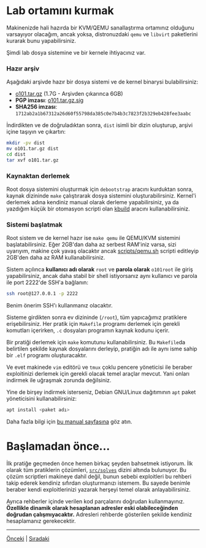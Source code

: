 # Lab ortamını kurmak
Makinenizde hali hazırda bir KVM/QEMU sanallaştırma ortamınız olduğunu varsayıyor
olacağım, ancak yoksa, distronuzdaki `qemu` ve `libvirt` paketlerini kurarak bunu yapabilirsiniz.

Şimdi lab dosya sistemine ve bir kernele ihtiyacınız var.

### Hazır arşiv
Aşağıdaki arşivde hazır bir dosya sistemi ve de kernel binarysi bulabilirsiniz:

- [o101.tar.gz](https://files.ngn.tf/p/o101.tar.gz) (1.7G - Arşivden çıkarınca 6GB)
- **PGP imzası**: [o101.tar.gz.sig](https://files.ngn.tf/p/o101.tar.gz.sig)
- **SHA256 imzası**: `1712ab2a1b67312a26d60f55798da385c0e7b4b3c7823f2b329eb428fee3aabc`

İndirdikten ve de doğruladıktan sonra, `dist` isimli bir dizin oluşturup, arşivi içine taşıyın
ve çıkartın:
```bash
mkdir -pv dist
mv o101.tar.gz dist
cd dist
tar xvf o101.tar.gz
```

### Kaynaktan derlemek
Root dosya sistemini oluşturmak için `debootstrap` aracını kurduktan sonra, kaynak dizininde `make` çalıştırarak
dosya sistemini oluşturabilirsiniz. Kernel'i derlemek adına kendiniz manual olarak derleme yapabilirsiniz,
ya da yazdığım küçük bir otomasyon scripti olan [kbuild](https://github.com/ngn13/kbuild) aracını kullanabilirsiniz.

### Sistemi başlatmak
Root sistem ve de kernel hazır ise `make qemu` ile QEMU/KVM sistemini başlatabilirsiniz. Eğer 2GB'dan daha az
serbest RAM'iniz varsa, sizi uyarıyım, makine çok yavaş olacaktır ancak [scripts/qemu.sh](../scripts/qemu.sh)
scripti editleyip 2GB'den daha az RAM kullanabilirsiniz.

Sistem açılınca **kullanıcı adı olarak** `root` ve **parola olarak** `o101root` ile giriş yapabilirsiniz,
ancak daha stabil bir shell istiyorsanız aynı kullanıcı ve parola ile port 2222'de SSH'a bağlanın:
```bash
ssh root@127.0.0.1 -p 2222
```
Benim önerim SSH'ı kullanmanız olacaktır.

Sisteme girdikten sonra ev dizininde (`/root`), tüm yapıcağımız pratiklere erişebilirsiniz.
Her pratik için `Makefile` programı derlemek için gerekli komutları içerirken, `.c` dosyaları
programın kaynak kodunu içerir.

Bir pratiği derlemek için `make` komutunu kullanabilirsiniz. Bu `Makefile`da belirtilen şekilde
kaynak dosyalarını derleyip, pratiğin adı ile aynı isme sahip bir `.elf` programı oluşturacaktır.

Ve evet makinede `vim` editörü ve `tmux` çoklu pencere yöneticisi ile beraber exploitinizi
derlemek için gerekli olacak temel araçlar mevcut. Yani onları indirmek ile uğraşmak zorunda değilsiniz.

Yine de birşey indirmek isterseniz, Debian GNU/Linux dağıtımının `apt` paket yöneticisini kullanabilirsiniz:
```bash
apt install <paket adı>
```
Daha fazla bilgi için [bu manual sayfasına](https://www.debian.org/doc/manuals/debian-faq/pkgtools.en.html) göz atın.

# Başlamadan önce...
İlk pratiğe geçmeden önce hemen birkaç şeyden bahsetmek istiyorum. İlk olarak tüm pratiklerin çözümleri,
[`src/solves`](../src/solves/) dizini altında bulunuyor. Bu çözüm scriptleri makineye dahil değil, bunun sebebi
exploitleri bu rehberi takip ederek kendiniz sıfırdan oluşturmanızı istemem. Bu sayede benimle beraber kendi exploitlerinizi
yazarak herşeyi temel olarak anlayabilirsiniz.

Ayrıca rehberler içinde verilen kod parçalarını doğrudan kullanmayınız. **Özellikle dinamik olarak hesaplanan adresler eski
olabileceğinden doğrudan çalışmıyacaktır.** Adresleri rehberde gösterilen şekilde kendiniz hesaplamanız gerekecektir.

---
[Önceki](README.md) | [Sıradaki](0x0.md)
